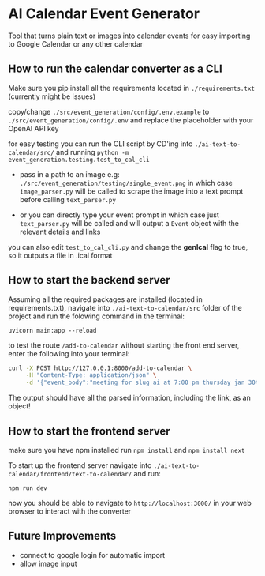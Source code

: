 # AI Calendar Event Generator

Tool that turns plain text or images into calendar events for easy importing to Google Calendar or any other calendar

## How to run the calendar converter as a CLI

Make sure you pip install all the requirements located in `./requirements.txt` (currently might be issues)

copy/change `./src/event_generation/config/.env.example` to `./src/event_generation/config/.env` and replace the placeholder with your OpenAI API key

for easy testing you can run the CLI script by CD'ing into `./ai-text-to-calendar/src/` and running `python -m event_generation.testing.test_to_cal_cli`

- pass in a path to an image e.g: `./src/event_generation/testing/single_event.png` in which case `image_parser.py` will be called to scrape the image into a text prompt before calling `text_parser.py`

- or you can directly type your event prompt in which case just `text_parser.py` will be called and will output a `Event` object with the relevant details and links

you can also edit `test_to_cal_cli.py` and change the **genIcal** flag to true, so it outputs a file in .ical format

## How to start the backend server

Assuming all the required packages are installed (located in requirements.txt), navigate into `./ai-text-to-calendar/src` folder of the project and run the folowing command in the terminal:

`uvicorn main:app --reload`

to test the route `/add-to-calendar` without starting the front end server, enter the following into your terminal:

```bash
curl -X POST http://127.0.0.1:8000/add-to-calendar \
     -H "Content-Type: application/json" \
     -d '{"event_body":"meeting for slug ai at 7:00 pm thursday jan 30th, attendees will be Anurag and Bob","platform":"google calendar"}'
```

The output should have all the parsed information, including the link, as an object!

## How to start the frontend server

make sure you have npm installed
run `npm install` and `npm install next`

To start up the frontend server navigate into `./ai-text-to-calendar/frontend/text-to-calendar/`
and run:

`npm run dev`

now you should be able to navigate to `http://localhost:3000/` in your web browser to interact with the converter

## Future Improvements

- connect to google login for automatic import
- allow image input
